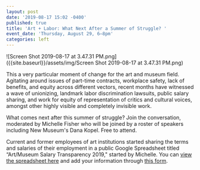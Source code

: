 ```yaml
---
layout: post
date: '2019-08-17 15:02 -0400'
published: true
title: 'Art + Labor: What Next After a Summer of Struggle? '
event_date: 'Thursday, August 29, 6–8pm'
categories: left
---
```

![Screen Shot 2019-08-17 at 3.47.31 PM.png]({{site.baseurl}}/assets/img/Screen Shot 2019-08-17 at 3.47.31 PM.png)

This a very particular moment of change for the art and museum field. Agitating around issues of part-time contracts, workplace safety, lack of benefits, and equity across different vectors, recent months have witnessed a wave of unionizing, landmark labor discrimination lawsuits, public salary sharing, and work for equity of representation of critics and cultural voices, amongst other highly visible and completely invisible work. 

What comes next after this summer of struggle? Join the conversation, moderated by Michelle Fisher who will be joined by a roster of speakers including New Museum's Dana Kopel. Free to attend.

Current and former employees of art institutions started sharing the terms and salaries of their employment in a public Google Spreadsheet titled “Art/Museum Salary Transparency 2019," started by Michelle. You can [view the spreadsheet here](https://docs.google.com/spreadsheets/d/14_cn3afoas7NhKvHWaFKqQGkaZS5rvL6DFxzGqXQa6o/edit#gid=0) and add your information through [this form](https://docs.google.com/forms/d/e/1FAIpQLSfYV_efuUiEG8BnuD1_XwLaY7bEjsBgYxeWs3nFcP4sAQAC_w/viewform). 

